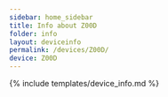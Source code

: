 ```yaml
---
sidebar: home_sidebar
title: Info about Z00D
folder: info
layout: deviceinfo
permalink: /devices/Z00D/
device: Z00D
---
```

{% include templates/device_info.md %}
